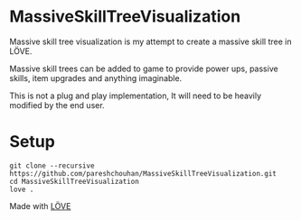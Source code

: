# MassiveSkillTreeVisualization
Massive skill tree visualization is my attempt to create a massive skill tree in LÖVE.

Massive skill trees can be added to game to provide power ups, passive skills, item upgrades and anything imaginable.

This is not a plug and play implementation, It will need to be heavily modified by the end user.

# Setup
```
git clone --recursive https://github.com/pareshchouhan/MassiveSkillTreeVisualization.git
cd MassiveSkillTreeVisualization
love .
```

Made with [LÖVE](https://love2d.org/)
